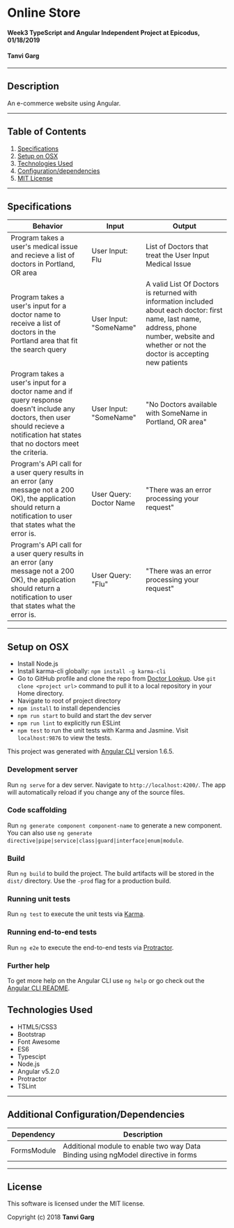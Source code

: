 # **Online Store**
####  Week3 TypeScript and Angular Independent Project at Epicodus, 01/18/2019
#### Tanvi Garg   

  ---
## Description
An e-commerce website using Angular.

  ---
## Table of Contents
  1. [Specifications](#specs-work)
  2. [Setup on OSX](#setup)
  2. [Technologies Used](#Tech-used)
  3. [Configuration/dependencies](#config-dep)
  4. [MIT License](#mit-lic)

  ---
## Specifications <a name="specs-work"></a>

| Behavior | Input | Output |
|----------|-------|--------|
|  Program takes a user's medical issue and recieve a list of doctors in Portland, OR area | User Input: Flu | List of Doctors that treat the User Input Medical Issue |
|   Program takes a user's input for a doctor name to receive a list of doctors in the Portland area that fit the search query| User Input: "SomeName" | A valid List Of Doctors is returned with information included about each doctor: first name, last name, address, phone number, website and whether or not the doctor is accepting new patients  |
| Program takes a user's input for a doctor name and if query response doesn't include any doctors, then user should recieve a notification  hat states that no doctors meet the criteria.| User Input: "SomeName"  | "No Doctors available with SomeName in Portland, OR area" |
| Program's API call for a user query results in an error (any message not a 200 OK), the application should return a notification to user that states what the error is.|  User Query: Doctor Name | "There was an error processing your request"|
| Program's API call for a user query results in an error (any message not a 200 OK), the application should return a notification to user that states what the error is.|  User Query: "Flu" | "There was an error processing your request"|

---
## Setup on OSX <a name="setup"></a>

* Install Node.js
* Install karma-cli globally: `npm install -g karma-cli`
* Go to GitHub profile and clone the repo from [Doctor Lookup](https://github.com/TanviCodeLife/doctor-lookup.git). Use `git clone <project url>` command to pull it to a local repository in your Home directory.
*  Navigate to root of project directory
* `npm install` to install dependencies
* `npm run start` to build and start the dev server
* `npm run lint` to explicitly run ESLint
* `npm test` to run the unit tests with Karma and Jasmine. Visit `localhost:9876` to view the tests.

This project was generated with [Angular CLI](https://github.com/angular/angular-cli) version 1.6.5.

### Development server

Run `ng serve` for a dev server. Navigate to `http://localhost:4200/`. The app will automatically reload if you change any of the source files.

### Code scaffolding

Run `ng generate component component-name` to generate a new component. You can also use `ng generate directive|pipe|service|class|guard|interface|enum|module`.

### Build

Run `ng build` to build the project. The build artifacts will be stored in the `dist/` directory. Use the `-prod` flag for a production build.

### Running unit tests

Run `ng test` to execute the unit tests via [Karma](https://karma-runner.github.io).

### Running end-to-end tests

Run `ng e2e` to execute the end-to-end tests via [Protractor](http://www.protractortest.org/).

### Further help

To get more help on the Angular CLI use `ng help` or go check out the [Angular CLI README](https://github.com/angular/angular-cli/blob/master/README.md).

## Technologies Used <a name="Tech-used"></a>

* HTML5/CSS3
* Bootstrap
* Font Awesome
* ES6
* Typescipt
* Node.js
* Angular v5.2.0
* Protractor
* TSLint


---
## Additional Configuration/Dependencies <a name="config-dep"></a>

  | Dependency                           | Description                                                                |
  | ------------------------------------ | -------------------------------------------------------------------------- |
  | FormsModule                |            Additional module to enable two way Data Binding using ngModel directive in forms                                         
---
## License <a name="mit-lic"></a>

This software is licensed under the MIT license.

Copyright (c) 2018 **Tanvi Garg**
